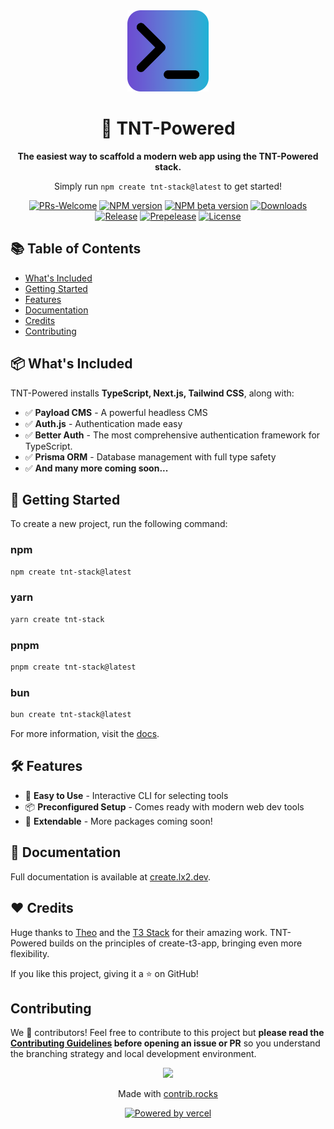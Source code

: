 <div align="center">
<picture>
  <source
    media="(prefers-color-scheme: dark)"
    srcset="https://github.com/SlickYeet/create-lx2-app/blob/1a2dc7b99935663b2caf1a88de04e1edeac94a89/docs/public/logo.light.png"
  />
  <img
    src="https://github.com/SlickYeet/create-lx2-app/blob/1a2dc7b99935663b2caf1a88de04e1edeac94a89/docs/public/logo.dark.png"
    width="130"
    alt="TNT-Powered logo"
  />
</picture>

# 🚀 TNT-Powered

**The easiest way to scaffold a modern web app using the TNT-Powered stack.**

Simply run `npm create tnt-stack@latest` to get started!

[![PRs-Welcome][contribute-image]][contribute-url]
[![NPM version][npm-image]][npm-url]
[![NPM beta version][npm-beta-image]][npm-beta-url]
[![Downloads][downloads-image]][npm-url]<br />
[![Release][release-image]][release-url]
[![Prepelease][prerelease-image]][prerelease-url]
[![License][license-image]][license-url]

</div>

## 📚 Table of Contents

- <a href="#whats-included">What's Included</a>
- <a href="#getting-started">Getting Started</a>
- <a href="#features">Features</a>
- <a href="#documentation">Documentation</a>
- <a href="#credits">Credits</a>
- <a href="#contributing">Contributing</a>

<h2 id="whats-included">📦 What's Included</h2>

TNT-Powered installs **TypeScript, Next.js, Tailwind CSS**, along with:

- ✅ **Payload CMS** - A powerful headless CMS
- ✅ **Auth.js** - Authentication made easy
- ✅ **Better Auth** - The most comprehensive authentication framework for
  TypeScript.
- ✅ **Prisma ORM** - Database management with full type safety
- ✅ **And many more coming soon...**

<h2 id="getting-started">🚀 Getting Started</h2>

To create a new project, run the following command:

### npm

```bash
npm create tnt-stack@latest
```

### yarn

```bash
yarn create tnt-stack
```

### pnpm

```bash
pnpm create tnt-stack@latest
```

### bun

```bash
bun create tnt-stack@latest
```

For more information, visit the
[docs](https://create.lx2.dev/docs/getting-started).

<h2 id="features">🛠 Features</h2>

- 🎯 **Easy to Use** - Interactive CLI for selecting tools
- 📦 **Preconfigured Setup** - Comes ready with modern web dev tools
- 🚀 **Extendable** - More packages coming soon!

<h2 id="documentation">📖 Documentation</h2>

Full documentation is available at
[create.lx2.dev](https://create.lx2.dev/docs).

<h2 id="credits">❤️ Credits</h2>

Huge thanks to [Theo]() and the [T3 Stack]() for their amazing work. TNT-Powered
builds on the principles of create-t3-app, bringing even more flexibility.

If you like this project, giving it a ⭐ on GitHub!

<h2 id="contributing">Contributing</h2>

We 💖 contributors! Feel free to contribute to this project but **please read
the [Contributing Guidelines](CONTRIBUTING.md) before opening an issue or PR**
so you understand the branching strategy and local development environment.

<a href="https://github.com/slickyeet/create-lx2-app/graphs/contributors">
  <p align="center">
    <img src="https://contrib.rocks/image?repo=slickyeet/create-lx2-app" />
  </p>
</a>

<p align="center">
  Made with <a href="https://contrib.rocks" target="_blank" rel="noopener noreferrer">contrib.rocks</a>
</p>

<div align="center">
  <a
    href="https://vercel.com/?utm_source=famlam&utm_campaign=oss"
    target="_blank"
    rel="noopener noreferrer"
  >
    <img
      height="34px"
      src="https://www.datocms-assets.com/31049/1618983297-powered-by-vercel.svg"
      alt="Powered by vercel"
    />
  </a>
</div>

[contribute-image]: https://img.shields.io/badge/PRs-welcome-blue.svg
[contribute-url]:
  https://github.com/SlickYeet/create-lx2-app/blob/main/CONTRIBUTING.md
[npm-image]:
  https://img.shields.io/npm/v/create-lx2-app?color=0b7285&logoColor=0b7285
[npm-url]: https://www.npmjs.com/package/create-lx2-app
[npm-beta-image]:
  https://img.shields.io/npm/v/create-lx2-app/beta?color=orange&logoColor=orange
[npm-beta-url]: https://www.npmjs.com/package/create-lx2-app
[license-image]:
  https://img.shields.io/github/license/SlickYeet/create-lx2-app?color=red
[license-url]: https://github.com/SlickYeet/create-lx2-app/blob/main/LICENSE
[downloads-image]:
  https://img.shields.io/npm/dm/create-lx2-app?color=364fc7&logoColor=364fc7
[release-image]:
  https://github.com/SlickYeet/create-lx2-app/actions/workflows/release.yml/badge.svg
[release-url]:
  https://github.com/SlickYeet/create-lx2-app/actions/workflows/release.yml
[prerelease-image]:
  https://github.com/SlickYeet/create-lx2-app/actions/workflows/prerelease.yml/badge.svg
[prerelease-url]:
  https://github.com/SlickYeet/create-lx2-app/actions/workflows/prerelease.yml
